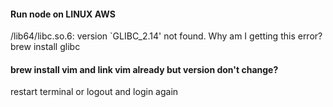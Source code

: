 #### Run node on LINUX AWS
/lib64/libc.so.6: version `GLIBC_2.14' not found. Why am I getting this error?
brew install glibc

#### brew install vim and link vim already but version don't change?
restart terminal or logout and login again

